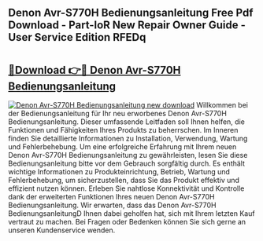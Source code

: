 ## Denon Avr-S770H Bedienungsanleitung Free Pdf Download - Part-IoR New Repair Owner Guide - User Service Edition RFEDq

# <h2><a href="http://df0rm0o.blite.top/?on=Denon+Avr-S770H+Bedienungsanleitung">🔗Download 👉🔴 Denon Avr-S770H Bedienungsanleitung</a></h2>

[![Denon Avr-S770H Bedienungsanleitung new download](https://i.imgur.com/lujVjoI.png)](http://df0rm0o.blite.top/?on=Denon+Avr-S770H+Bedienungsanleitung)
Willkommen bei der Bedienungsanleitung für Ihr neu erworbenes Denon Avr-S770H Bedienungsanleitung. Dieser umfassende Leitfaden soll Ihnen helfen, die Funktionen und Fähigkeiten Ihres Produkts zu beherrschen. Im Inneren finden Sie detaillierte Informationen zu Installation, Verwendung, Wartung und Fehlerbehebung. Um eine erfolgreiche Erfahrung mit Ihrem neuen Denon Avr-S770H Bedienungsanleitung zu gewährleisten, lesen Sie diese Bedienungsanleitung bitte vor dem Gebrauch sorgfältig durch. Es enthält wichtige Informationen zu Produkteinrichtung, Betrieb, Wartung und Fehlerbehebung, um sicherzustellen, dass Sie das Produkt effektiv und effizient nutzen können. Erleben Sie nahtlose Konnektivität und Kontrolle dank der erweiterten Funktionen Ihres neuen Denon Avr-S770H Bedienungsanleitung. Wir erwarten, dass das Denon Avr-S770H BedienungsanleitungD Ihnen dabei geholfen hat, sich mit Ihrem letzten Kauf vertraut zu machen. Bei Fragen oder Bedenken können Sie sich gerne an unseren Kundenservice wenden.
